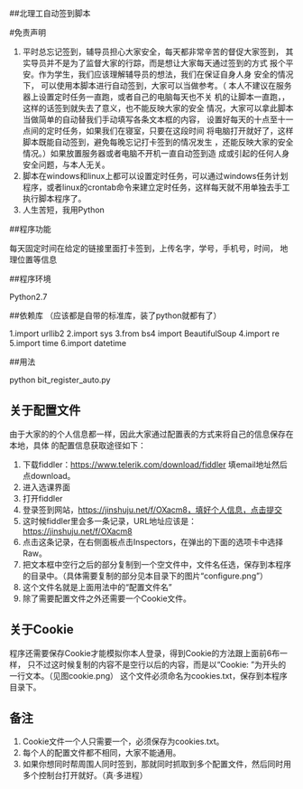 ##北理工自动签到脚本

#免责声明

1. 平时总忘记签到，辅导员担心大家安全，每天都非常辛苦的督促大家签到，
   其实导员并不是为了监督大家的行踪，而是想让大家每天通过签到的方式
   报个平安。作为学生，我们应该理解辅导员的想法，我们在保证自身人身
   安全的情况下， 可以使用本脚本进行自动签到，大家可以当做参考。（
   本人不建议在服务器上设置定时任务一直跑，或者自己的电脑每天也不关
   机的让脚本一直跑，，这样的话签到就失去了意义，也不能反映大家的安全
   情况，大家可以拿此脚本当做简单的自动替我们手动填写各条文本框的内容，
   设置好每天的十点至十一点间的定时任务，如果我们在寝室，只要在这段时间
   将电脑打开就好了，这样脚本既能自动签到，避免每晚忘记打卡签到的情况发生
   ，还能反映大家的安全情况。）如果放置服务器或者电脑不开机一直自动签到造
   成或引起的任何人身安全问题，与本人无关。
2. 脚本在windows和linux上都可以设置定时任务，可以通过windows任务计划
   程序，或者linux的crontab命令来建立定时任务，这样每天就不用单独去手工
   执行脚本程序了。
3. 人生苦短，我用Python

##程序功能

每天固定时间在给定的链接里面打卡签到，上传名字，学号，手机号，时间，
地理位置等信息

##程序环境

Python2.7

##依赖库 （应该都是自带的标准库，装了python就都有了）

1.import urllib2
2.import sys
3.from bs4 import BeautifulSoup
4.import re
5.import time
6.import datetime


##用法

python bit_register_auto.py

## 关于配置文件

由于大家的的个人信息都一样，因此大家通过配置表的方式来将自己的信息保存在本地，具体
的配置信息获取途径如下：

1. 下载fiddler：https://www.telerik.com/download/fiddler 填email地址然后点download。
2. 进入选课界面
3. 打开fiddler
4. 登录签到网站，https://jinshuju.net/f/OXacm8，填好个人信息，点击提交
5. 这时候fiddler里会多一条记录，URL地址应该是：https://jinshuju.net/f/OXacm8
6. 点击这条记录，在右侧面板点击Inspectors，在弹出的下面的选项卡中选择Raw。
7. 把文本框中空行之后的部分复制到一个空文件中，文件名任选，保存到本程序的目录中。（具体需要复制的部分见本目录下的图片“configure.png”）
8. 这个文件名就是上面用法中的“配置文件名”
9. 除了需要配置文件之外还需要一个Cookie文件。

## 关于Cookie

程序还需要保存Cookie才能模拟你本人登录，得到Cookie的方法跟上面前6布一样，
只不过这时候复制的内容不是空行以后的内容，而是以“Cookie: ”为开头的一行文本。（见图cookie.png）
这个文件必须命名为cookies.txt，保存到本程序目录下。

## 备注

1. Cookie文件一个人只需要一个，必须保存为cookies.txt。
2. 每个人的配置文件都不相同，大家不能通用。
3. 如果你想同时帮周围人同时签到，那就同时抓取到多个配置文件，然后同时用多个控制台打开就好。（真·多进程）

